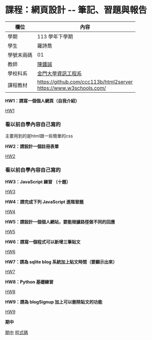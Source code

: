 # 課程：網頁設計 -- 筆記、習題與報告

欄位 | 內容
-----|--------
學期 | 113 學年下學期
學生 |  羅詩喬
學號末兩碼 | 01
教師 | [陳鍾誠](https://www.nqu.edu.tw/educsie/index.php?act=blog&code=list&ids=4)
學校科系 | [金門大學資訊工程系](https://www.nqu.edu.tw/educsie/index.php)
課程教材 | https://github.com/ccc113b/html2server <br/> https://www.w3schools.com/


**HW1：請寫一個個人網頁（自我介紹）**

[HW1](https://github.com/Luo051227/_wp/blob/main/homework/personal)

### 看以前自學內容自己寫的
主要用到的是html跟一些簡單的css

**HW2：請設計一個註冊表單**

[HW2](https://github.com/Luo051227/_wp/blob/main/homework/form)

### 看以前自學內容自己寫的

**HW3：JavaScript 練習 （十題）**

[HW3](https://github.com/Luo051227/_wp/tree/main/homework/javascript%E7%B7%B4%E7%BF%92)


**HW4：請完成下列 JavaScript 進階習題**

[HW4](https://github.com/Luo051227/_wp/tree/main/homework/JavaScript%20%E9%80%B2%E9%9A%8E%E7%BF%92%E9%A1%8C)


**HW5：請設計一個個人網站，要能根據路徑做不同的回應**

[HW5](https://github.com/Luo051227/_wp/blob/main/homework/web%E6%A0%B9%E6%93%9A%E8%B7%AF%E5%BE%91%E5%81%9A%E4%B8%8D%E5%90%8C%E7%9A%84%E5%9B%9E%E6%87%89)


**HW6：請寫一個程式可以新增三筆貼文**

[HW6](https://github.com/Luo051227/_wp/blob/main/homework/%E4%B8%80%E5%80%8B%E7%A8%8B%E5%BC%8F%E5%8F%AF%E4%BB%A5%E6%96%B0%E5%A2%9E%E4%B8%89%E7%AD%86%E8%B2%BC%E6%96%87)


**HW7：請為 sqlite blog 系統加上貼文時間（要顯示出來）**

[HW7](https://github.com/Luo051227/_wp/tree/main/homework/%E8%AB%8B%E7%82%BA%20sqlite%20blog%20%E7%B3%BB%E7%B5%B1%E5%8A%A0%E4%B8%8A%E8%B2%BC%E6%96%87%E6%99%82%E9%96%93%EF%BC%88%E8%A6%81%E9%A1%AF%E7%A4%BA%E5%87%BA%E4%BE%86%EF%BC%89)


**HW8：Python 基礎練習**

[HW8](https://github.com/Luo051227/_wp/tree/main/homework/Python%20%E5%9F%BA%E7%A4%8E%E7%B7%B4%E7%BF%92)

**HW9：請為 blogSignup 加上可以刪除貼文的功能**

[HW9](https://github.com/Luo051227/_wp/tree/main/homework/%E8%AB%8B%E7%82%BA%20blogSignup%20%E5%8A%A0%E4%B8%8A%E5%8F%AF%E4%BB%A5%E5%88%AA%E9%99%A4%E8%B2%BC%E6%96%87%E7%9A%84%E5%8A%9F%E8%83%BD)

**期中**

[期中](https://683ef1ac98300a9abb7404e1--bucolic-lollipop-ef58cf.netlify.app/)
[程式碼](https://github.com/Luo051227/_wp/tree/main/homework/%E6%9C%9F%E4%B8%AD)
